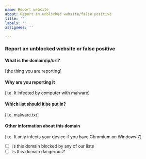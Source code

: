 ```yaml
---
name: Report website
about: Report an unblocked website/false positive
title: ''
labels: ''
assignees: ''

---
```


### Report an unblocked website or false positive
#### What is the domain/ip/url?
[the thing you are reporting]
#### Why are you reporting it
[i.e. It infected by computer with malware]
#### Which list should it be put in?
[i.e. malware.txt]
#### Other information about this domain
[i.e. It only infects your device if you have Chromium on Windows 7]
- [ ] Is this domain blocked by any of our lists
- [ ] Is this domain dangerous?
